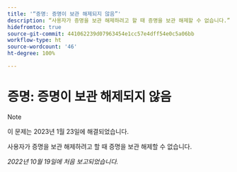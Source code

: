 ```yaml
---
title: '“증명: 증명이 보관 해제되지 않음”'
description: “사용자가 증명을 보관 해제하려고 할 때 증명을 보관 해제할 수 없습니다.”
hidefromtoc: true
source-git-commit: 441062239d07963454e1cc57e4dff54e0c5a06bb
workflow-type: ht
source-wordcount: '46'
ht-degree: 100%

---
```



# 증명: 증명이 보관 해제되지 않음

>[!NOTE]
>
>이 문제는 2023년 1월 23일에 해결되었습니다.

사용자가 증명을 보관 해제하려고 할 때 증명을 보관 해제할 수 없습니다.

_2022년 10월 19일에 처음 보고되었습니다._

